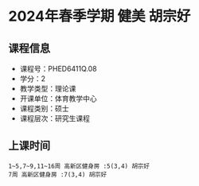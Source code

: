 # 2024年春季学期 健美 胡宗好






## 课程信息

- 课程号：PHED6411Q.08
- 学分：2
- 教学类型：理论课
- 开课单位：体育教学中心
- 课程类别：硕士
- 课程层次：研究生课程

## 上课时间

```
1~5,7~9,11~16周 高新区健身房 :5(3,4) 胡宗好
7周 高新区健身房 :7(3,4) 胡宗好
```

